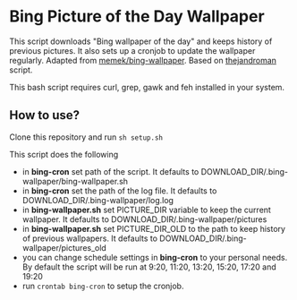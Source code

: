 Bing Picture of the Day Wallpaper
=================================

This script downloads "Bing wallpaper of the day" and keeps history of previous pictures. It also sets up a cronjob to update the wallpaper regularly.
Adapted from [memek/bing-wallpaper](https://github.com/memek/bing-wallpaper).
Based on [thejandroman](https://github.com/thejandroman/bing-Wallpaper) script.

This bash script requires curl, grep, gawk and feh installed in your system.

How to use?
-----------

Clone this repository and run
`sh setup.sh`

This script does the following
* in **bing-cron** set path of the script. It defaults to DOWNLOAD_DIR/.bing-wallpaper/bing-wallpaper.sh
* in **bing-cron** set the path of the log file. It defaults to DOWNLOAD_DIR/.bing-wallpaper/log.log
* in **bing-wallpaper.sh** set PICTURE_DIR variable to keep the current wallpaper. It defaults to DOWNLOAD_DIR/.bing-wallpaper/pictures
* in **bing-wallpaper.sh** set PICTURE_DIR_OLD to the path to keep history of previous wallpapers. It defaults to DOWNLOAD_DIR/.bing-wallpaper/pictures_old
* you can change schedule settings in **bing-cron** to your personal needs. By default the script will be run at 9:20, 11:20, 13:20, 15:20, 17:20 and 19:20
* run `crontab bing-cron` to setup the cronjob.
